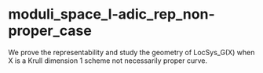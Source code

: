 # moduli_space_l-adic_rep_non-proper_case
We prove the representability and study the geometry of LocSys_G(X) when X is a Krull dimension 1 scheme not necessarily proper curve.
